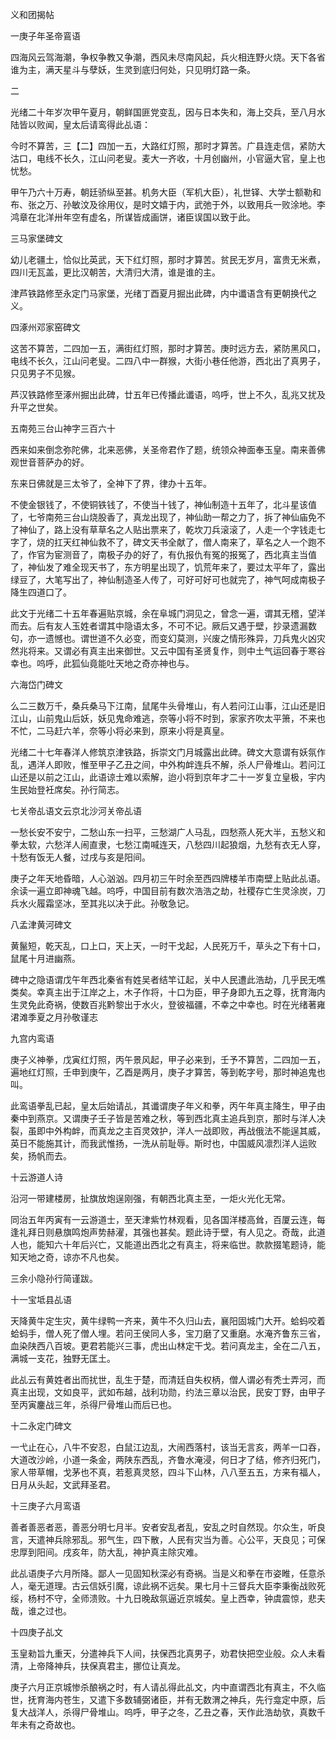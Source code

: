 义和团揭帖  

一庚子年圣帝鵉语  

四海风云驾海潮，争权争教又争潮，西风未尽南风起，兵火相连野火烧。天下各省谁为主，满天星斗与孽妖，生灵到底归何处，只见明灯路一条。  

二  

光绪二十年岁次甲午夏月，朝鲜国匪党变乱，因与日本失和，海上交兵，至八月水陆皆以败闻，皇太后请鸾得此乩语：  

今时不算苦，三【二】四加一五，大路红灯照，那时才算苦。广县连走信，紧防大沽口，电线不长久，江山问老叟。麦大一齐收，十月创幽州，小官逼大官，皇上也忧愁。  

甲午乃六十万寿，朝廷骄纵至甚。机务大臣（军机大臣），礼世铎、大学士额勒和布、张之万、孙敏汶及徐用仪，是时文嬉于内，武弛于外，以致用兵一败涂地。李鸿章在北洋卅年空有虚名，所谋皆成画饼，诸臣误国以致于此。  

三马家堡碑文  

幼儿老疆土，恰似比英武，天下红灯照，那时才算苦。贫民无岁月，富贵无米煮，四川无瓦盖，更比汉朝苦，大清归大清，谁是谁的主。  

津芦铁路修至永定门马家堡，光绪丁酉夏月掘出此碑，内中谶语含有更朝换代之义。  

四涿州邓家窑碑文  

这苦不算苦，二四加一五，满街红灯照，那时才算苦。庚时远方去，紧防黑风口，电线不长久，江山问老叟。二四八中一群猴，大街小巷任他游，西北出了真男子，只见男子不见猴。  

芦汉铁路修至涿州掘出此碑，廿五年已传播此谶语，呜呼，世上不久，乱兆又扰及升平之世矣。  

五南苑三台山神字三百六十  

西来如来倒念弥陀佛，北来恶佛，关圣帝君作了题，统领众神面奉玉皇。南来善佛观世音菩萨办的好。  

东来日佛就是三太爷了，全神下了界，律办十五年。  

不使金银钱了，不使铜铁钱了，不使当十钱了，神仙制造十五年了，北斗星该值了，七爷南苑三台山烧股香了，真龙出现了，神仙助一帮之力了，拆了神仙庙免不了神仙了，路上没有草草名之人贴出票来了，乾坎刀兵滚滚了，人走一个字钱走七字了，烧的扛天红神仙救不了，碑文天书全献了，僧人南来了，草名之人一个跑不了，作官为宦测音了，南极子办的好了，有仇报仇有冤的报冤了，西北真主当值了，神仙发了难全现天书了，东方明星出现了，饥荒年来了，要过太平年了，露出绿豆了，大笔写出了，神仙制造圣人传了，可好可好可也就完了，神气呵成南极子降生四道口了。  

此文于光绪二十五年春遍贴京城，余在阜城门洞见之，曾念一遍，谓其无稽，望洋而去。后有友人玉姓者谓其中隐语太多，不可不记。厥后又遇于壁，抄录遗漏数句，亦一遗憾也。谓世道不久必变，而变幻莫测，兴废之情形殊异，刀兵鬼火凶灾然兆将来。又谓必有真主出来御世。又云中国有圣贤复作，则中土气运回春于寒谷幸也。呜呼，此狐仙竟能吐天地之奇亦神也与。  

六海岱门碑文  

么二三数万千，桑兵桑马下江南，鼠尾牛头骨堆山，有人若问江山事，江山还是旧江山，山前鬼山后妖，妖见鬼命难逃，奈等小将不时到，家家齐吹太平箫，不来也不忙，二马赶六羊，奈等小将必来到，原来小将是真皇。  

光绪二十七年春洋人修筑京津铁路，拆崇文门月城露出此碑。碑文大意谓有妖氛作乱，遇洋人即败，惟至甲子乙丑之间，中外构衅连兵不解，杀人尸骨堆山。若问江山还是以前之江山，此语谅士难以索解，迨小将到京年才二十一岁复立皇极，宇内生民始登衽席矣。孙行简志。  

七关帝乩语文云京北沙河关帝乩语  

一愁长安不安宁，二愁山东一扫平，三愁湖广人马乱，四愁燕人死大半，五愁义和拳太软，六愁洋人闹直隶，七愁江南喊连天，八愁四川起狼烟，九愁有衣无人穿，十愁有饭无人餐，过戌与亥是阳间。  

庚子之年天地昏暗，人心汹汹。四月初三午时余至西四牌楼羊市南壁上贴此乩语。余读一遍立即神魂飞越。呜呼，中国目前有数次浩浩之劫，社稷存亡生灵涂炭，刀兵水火履霜坚冰，至其兆以决于此。孙敬急记。  

八孟津黄河碑文  

黄鬣短，乾天乱，口上口，天上天，一时干戈起，人民死万千，草头之下有十口，鼠尾十月进幽燕。  

碑中之隐语谓戊午年西北秦省有姓吴者结竿讧起，关中人民遭此浩劫，几乎民无噍类矣。幸真主出于江岸之上，木子作将，十口为臣，甲子身即九五之尊，抚育海内生灵免此奇祸，使数百兆黔黎出于水火，登彼福疆，不幸之中幸也。时在光绪著雍涒滩季夏之月孙敬谨志  

九宫内鸾语  

庚子义神拳，戊寅红灯照，丙午景风起，甲子必来到，壬予不算苦，二四加一五，遍地红灯照，壬申到庚午，乙酉是两月，庚子才算苦，等到乾字号，那时神追鬼也叫。  

此鸾语拳乱已起，皇太后始请乩，其谶谓庚子年义和拳，丙午年真主降生，甲子由秦中到燕京。又谓庚子壬子皆是苦难之秋，等到西北真主追兵到京，那时与洋人决裂，虽即中外构衅，而真龙之主百灵效护，洋人一战即败，再战俄法不能逞其威，英日不能施其计，而我武惟扬，一洗从前耻辱。斯时也，中国威风凛烈洋人运败矣，扬帆而去。  

十云游道人诗  

沿河一带建楼房，扯旗放炮逞刚强，有朝西北真主至，一炬火光化无常。  

同治五年丙寅有一云游道士，至天津紫竹林观看，见各国洋楼高耸，百厦云连，每逢礼拜日则悬旗鸣炮声势赫濯，其强也甚矣。题此诗于壁，有人见之。奇哉，此道人也，能知六十年后兴亡，又能道出西北之有真主，将来临世。款款掇笔题诗，能知天地之奇，谅亦不凡也矣。  

三余小隐孙行简谨跋。  

十一宝坻县乩语  

天降黄牛定生灾，黄牛绿鸭一齐来，黄牛不久归山去，襄阳固城门大开。蛤蚂咬着蛤蚂手，僧人死了僧人埋。若问王侯同人多，宝刀磨了又重磨。水淹齐鲁东三省，血染陕西八百坡。更君若能兴三事，虎出山林定干戈。若问真龙主，全在二八五，满城一支花，独野无匡土。  

此乩云有黄姓者出而扰世，乱生于楚，而清廷自失权柄，僧人谓必有秃士弄河，而真主出现，文如良平，武如布越，战利功勋，约法三章以治民，民安丁野，由甲子至丙寅鏖战三年，杀得尸骨堆山而后已也。  

十二永定门碑文  

一弋止在心，八牛不安忍，白鼠江边乱，大闹西落村，该当无言亥，两羊一口吞，大道改沙岭，小道一条金，两陕东西乱，齐鲁水淹浸，何日才了结，修齐归死门，家人带草帽，戈茅也不真，若惹真灵怒，四斗下山林，八八至五五，方来有福人，日月从头起，文武拜圣君。  

十三庚子六月鸾语  

善者善恶者恶，善恶分明七月半。安者安乱者乱，安乱之时自然现。尔众生，听良言，天遣神兵除邪乱。邪气生，四下散，人民有灾当为善。心公平，天良见；可保忠厚到阳间。戌亥年，防大乱，神护真主除灾难。  

此乩语庚子六月所降。鄙人一见固知秋深必有奇祸。当是义和拳在市姿睢，任意杀人，毫无道理。古云信妖引魔，谅此祸不远矣。果七月十三督兵大臣李秉衡战败死绥，杨村不守，全师溃败。十九日晚敌氛逼近京城矣。皇上西幸，钟虞震惊，悲夫哉，谁之过也。  

十四庚子乩文  

玉皇勑旨九重天，分遣神兵下人间，扶保西北真男子，劝君快把空业般。众人未看清，上帝降神兵，扶保真君主，挪位让真龙。  

庚子六月正京城惨杀酿祸之时，有人请乩得此乩文，内中直谓西北有真主，不久临世，抚育海内苍生，又遣下多数辅弼诸臣，并有无数渭之神兵，先行龛定中原，后复大战洋人，杀得尸骨堆山。呜呼，甲子之冬，乙丑之春，天作此浩劫欤，真数千年未有之奇故也。  
